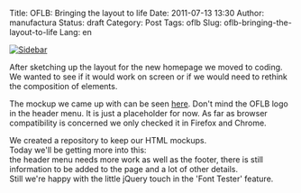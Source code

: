 Title: OFLB: Bringing the layout to life
Date: 2011-07-13 13:30
Author: manufactura
Status: draft
Category: Post
Tags: oflb
Slug: oflb-bringing-the-layout-to-life
Lang: en

[![Sidebar]({static}/media/sidebar.png "sidebar")]({static}/media/sidebar.png)

After sketching up the layout for the new homepage we moved to coding.  
We wanted to see if it would work on screen or if we would need to
rethink the composition of elements.

The mockup we came up with can be seen
[here](http://manufacturaindependente.com/oflb/20110712-homepage/).
Don't mind the OFLB logo in the header menu. It is just a placeholder
for now. As far as browser compatibility is concerned we only checked it
in Firefox and Chrome.

We created a repository to keep our HTML mockups.  
Today we'll be getting more into this:  
the header menu needs more work as well as the footer, there is still
information to be added to the page and a lot of other details.  
Still we're happy with the little jQuery touch in the 'Font Tester'
feature.

